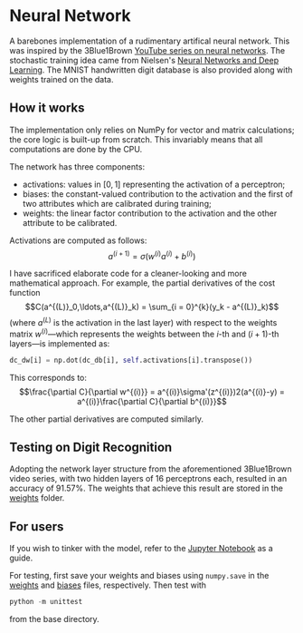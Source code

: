 # Neural Network
A barebones implementation of a rudimentary artifical neural network. This was inspired by the 3Blue1Brown [YouTube series on neural networks](https://youtube.com/playlist?list=PLZHQObOWTQDNU6R1_67000Dx_ZCJB-3pi). The stochastic training idea came from Nielsen's [Neural Networks and Deep Learning](http://neuralnetworksanddeeplearning.com). The MNIST handwritten digit database is also provided along with weights trained on the data.

## How it works
The implementation only relies on NumPy for vector and matrix calculations; the core logic is built-up from scratch. This invariably means that all computations are done by the CPU.

The network has three components:
- activations: values in $[0,1]$ representing the activation of a perceptron;
- biases: the constant-valued contribution to the activation and the first of two attributes which are calibrated during training;
- weights: the linear factor contribution to the activation and the other attribute to be calibrated.

Activations are computed as follows: 
$$a^{(i+1)} = \sigma(w^{(i)}a^{(i)} + b^{(i)})$$

I have sacrificed elaborate code for a cleaner-looking and more mathematical approach. For example, the partial derivatives of the cost function $$C(a^{(L)}_0,\ldots,a^{(L)}_k) = \sum_{i = 0}^{k}(y_k - a^{(L)}_k)$$ (where $a^{(L)}$ is the activation in the last layer) with respect to the weights matrix $w^{(i)}$—which represents the weights between the $i$-th and $(i+1)$-th layers—is implemented as:
```python
dc_dw[i] = np.dot(dc_db[i], self.activations[i].transpose())
```
This corresponds to:
$$\frac{\partial C}{\partial w^{(i)}} = a^{(i)}\sigma'(z^{(i)})2(a^{(i)}-y) = a^{(i)}\frac{\partial C}{\partial b^{(i)}}$$

The other partial derivatives are computed similarly.

## Testing on Digit Recognition

Adopting the network layer structure from the aforementioned 3Blue1Brown video series, with two hidden layers of 16 perceptrons each, resulted in an accuracy of 91.57%. The weights that achieve this result are stored in the [weights](weights/) folder.

## For users
If you wish to tinker with the model, refer to the [Jupyter Notebook](digit_recognition.ipynb) as a guide.

For testing, first save your weights and biases using ```numpy.save``` in the [weights](weights/weights.npy) and [biases](weights/biases.npy) files, respectively. Then test with 
```python
python -m unittest
```
from the base directory.









